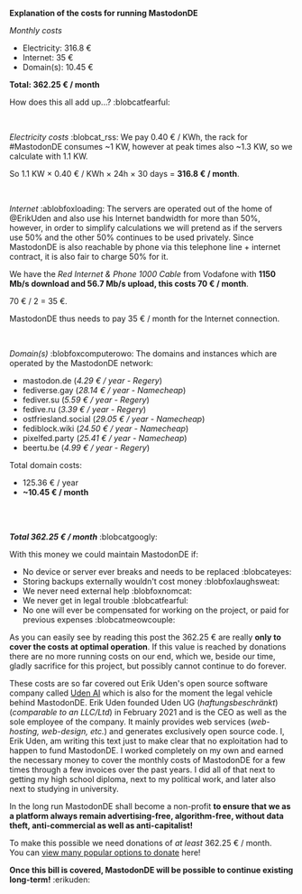 **Explanation of the costs for running MastodonDE**

*Monthly costs*
- Electricity: 316.8 €
- Internet: 35 €
- Domain(s): 10.45 €  
  
**Total: 362.25 € / month**


How does this all add up...? :blobcatfearful:
  
  
</br>
  
*Electricity costs* :blobcat_rss:
We pay 0.40 € / KWh, the rack for #MastodonDE consumes ~1 KW, however at peak times also ~1.3 KW, so we calculate with 1.1 KW.

So 1.1 KW × 0.40 € / KWh × 24h × 30 days = **316.8 € / month**.  
  
  
</br>
  
*Internet* :ablobfoxloading:
The servers are operated out of the home of @ErikUden and also use his Internet bandwidth for more than 50%, however, in order to simplify calculations we will pretend as if the servers use 50% and the other 50% continues to be used privately. Since MastodonDE is also reachable by phone via this telephone line + internet contract, it is also fair to charge 50% for it.  
  
We have the *Red Internet & Phone 1000 Cable* from Vodafone with **1150 Mb/s download and 56.7 Mb/s upload, this costs 70 € / month**.  
  
70 € / 2 = 35 €.  
  
MastodonDE thus needs to pay 35 € / month for the Internet connection.  
  
  
</br>
  
*Domain(s)* :blobfoxcomputerowo:
The domains and instances which are operated by the MastodonDE network:  
- mastodon.de (*4.29 € / year - Regery*)
- fediverse.gay (*28.14 € / year - Namecheap*)
- fediver.su (*5.59 € / year - Regery*)
- fedive.ru (*3.39 € / year - Regery*)
- ostfriesland.social (*29.05 € / year - Namecheap*)
- fediblock.wiki (*24.50 € / year - Namecheap*)
- pixelfed.party (*25.41 € / year - Namecheap*)
- beertu.be (*4.99 € / year - Regery*)
  
Total domain costs:  
- 125.36 € / year
- **~10.45 € / month**
  
  
</br>
</br>
  
***Total 362.25 € / month*** :blobcatgoogly:
  
With this money we could maintain MastodonDE if:  
- No device or server ever breaks and needs to be replaced :blobcateyes:
- Storing backups externally wouldn't cost money :blobfoxlaughsweat:  
- We never need external help :blobfoxnomcat:  
- We never get in legal trouble :blobcatfearful:
- No one will ever be compensated for working on the project, or paid for previous expenses :blobcatmeowcouple:  
  
  
As you can easily see by reading this post the 362.25 € are really **only to cover the costs at optimal operation**. If this value is reached by donations there are no more running costs on our end, which we, beside our time, gladly sacrifice for this project, but possibly cannot continue to do forever.
  
  
These costs are so far covered out Erik Uden's open source software company called [Uden AI](https://uden.ai) which is also for the moment the legal vehicle behind MastodonDE. Erik Uden founded Uden UG (*haftungsbeschränkt*) (*comparable to an LLC/Ltd*) in February 2021 and is the CEO as well as the sole employee of the company. It mainly provides web services (*web-hosting, web-design, etc.*) and generates exclusively open source code. I, Erik Uden, am writing this text just to make clear that no exploitation had to happen to fund MastodonDE. I worked completely on my own and earned the necessary money to cover the monthly costs of MastodonDE for a few times through a few invoices over the past years. I did all of that next to getting my high school diploma, next to my political work, and later also next to studying in university.  
  
In the long run MastodonDE shall become a non-profit **to ensure that we as a platform always remain advertising-free, algorithm-free, without data theft, anti-commercial as well as anti-capitalist!**  
  
To make this possible we need donations of *at least* 362.25 € / month.  
You can [view many popular options to donate](https://mastodon.de/@MastodonDE/110808633497349326) here!
  
  
**Once this bill is covered, MastodonDE will be possible to continue existing long-term!** :erikuden: